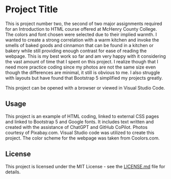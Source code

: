 # Project Title

This is project number two, the second of two major assignments required for an Introduction to HTML course offered at McHenry County College. The colors and font chosen were selected due to their implied warmth. I wanted to create a strong correlation with a warm kitchen and invoke the smells of baked goods and cinnamon that can be found in a kitchen or bakery while still providing enough contrast for ease of reading the webpage. This is my best work so far and am very happy with it considering the vast amount of time that I spent on this project. I realize though that I need more practice coding since my photos are not the same size even though the differences are minimal, it still is obvious to me. I also struggle with layouts but have found that Bootstrap 5 simplified my projects greatly.

This project can be opened with a browser or viewed in Visual Studio Code.

## Usage

This project is an example of HTML coding, linked to external CSS pages and linked to Bootstrap 5 and Google fonts. It includes text written and created with the assistance of ChatGPT and GitHub CoPilot. Photos courtesy of Pixabay.com. Visual Studio code was utilized to create this project. The color scheme for the webpage was taken from Coolors.com.

## License

This project is licensed under the MIT License - see the [LICENSE.md](LICENSE.md) file for details.

